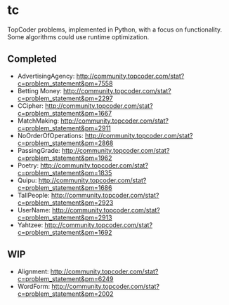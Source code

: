 tc
==

TopCoder problems, implemented in Python, with a focus on functionality.  Some algorithms could use runtime optimization.

Completed
---------
- AdvertisingAgency:   http://community.topcoder.com/stat?c=problem_statement&pm=7558
- Betting Money:       http://community.topcoder.com/stat?c=problem_statement&pm=2297
- CCipher:             http://community.topcoder.com/stat?c=problem_statement&pm=1667
- MatchMaking:         http://community.topcoder.com/stat?c=problem_statement&pm=2911
- NoOrderOfOperations: http://community.topcoder.com/stat?c=problem_statement&pm=2868
- PassingGrade:        http://community.topcoder.com/stat?c=problem_statement&pm=1962
- Poetry:              http://community.topcoder.com/stat?c=problem_statement&pm=1835
- Quipu:               http://community.topcoder.com/stat?c=problem_statement&pm=1686
- TallPeople:          http://community.topcoder.com/stat?c=problem_statement&pm=2923
- UserName:            http://community.topcoder.com/stat?c=problem_statement&pm=2913
- Yahtzee:             http://community.topcoder.com/stat?c=problem_statement&pm=1692


WIP
---
- Alignment:           http://community.topcoder.com/stat?c=problem_statement&pm=6249
- WordForm:            http://community.topcoder.com/stat?c=problem_statement&pm=2002